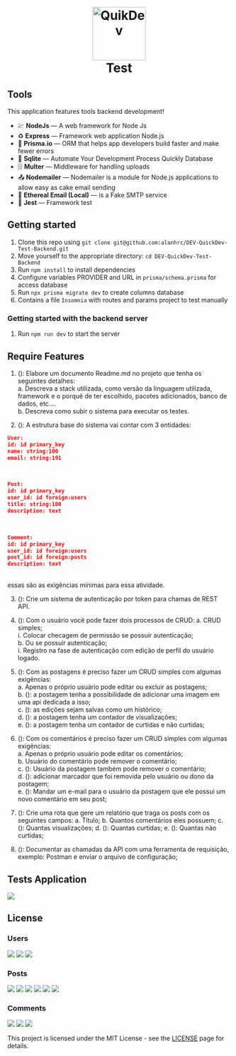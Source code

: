 <h1 align="center">
<br>
  <img src="https://quikdev.com.br/wp-content/uploads/2020/04/cropped-quikdev-logo.png" alt="QuikDev" width="120">
<br>
Test
</h1>

## Tools

This application features tools backend development!

- 💹 **NodeJs** — A web framework for Node Js
- ♻️ **Express** — Framework web application Node.js
- 📄 **Prisma.io** — ORM that helps app developers build faster and make fewer errors
- 💾 **Sqlite** — Automate Your Development Process Quickly Database
- 🗄 **Multer** — Middleware for handling uploads
- 📤 **Nodemailer** — Nodemailer is a module for Node.js applications to allow easy as cake email sending
- 📝 **Ethereal Email (Local)** — is a Fake SMTP service
- 📝 **Jest** — Framework test

## Getting started

1. Clone this repo using `git clone git@github.com:alanhrc/DEV-QuickDev-Test-Backend.git`
2. Move yourself to the appropriate directory: `cd DEV-QuickDev-Test-Backend`<br />
3. Run `npm install` to install dependencies<br />
4. Configure variables PROVIDER and URL in `prisma/schema.prisma` for access database<br />
5. Run `npx prisma migrate dev` to create columns database
6. Contains a file `Insomnia` with routes and params project to test manually

### Getting started with the backend server

1. Run `npm run dev` to start the server

## Require Features

1. (): Elabore um documento Readme.md no projeto que tenha os seguintes detalhes:<br />
a. Descreva a stack utilizada, como versão da linguagem utilizada, framework e o
porquê de ter escolhido, pacotes adicionados, banco de dados, etc....<br />
b. Descreva como subir o sistema para executar os testes.<br />

2. (): A estrutura base do sistema vai contar com 3 entidades:

```json
User:
id: id primary_key
name: string:100
email: string:191
```

<br />

```json
Post:
id: id primary_key
user_id: id foreign:users
title: string:100
description: text
```

<br />

```json
Comment:
id: id primary_key
user_id: id foreign:users
post_id: id foreign:posts
description: text
```

<br />
essas são as exigências mínimas para essa atividade.<br />

3. (): Crie um sistema de autenticação por token para chamas de REST API.<br />

4. (): Com o usuário você pode fazer dois processos de CRUD:
a. CRUD simples;<br />
i. Colocar checagem de permissão se possuir autenticação;<br />
b. Ou se possuir autenticação;<br />
i. Registro na fase de autenticação com edição de perfil do usuário logado.<br />

5. (): Com as postagens é preciso fazer um CRUD simples com algumas exigências:<br />
a. Apenas o próprio usuário pode editar ou excluir as postagens;<br />
b. (): a postagem tenha a possibilidade de adicionar uma imagem em uma api
dedicada a isso;<br />
c. (): as edições sejam salvas como um histórico;<br />
d. (): a postagem tenha um contador de visualizações;<br />
e. (): a postagem tenha um contador de curtidas e não curtidas;<br />

6. (): Com os comentários é preciso fazer um CRUD simples com algumas exigências:<br />
a. Apenas o próprio usuário pode editar os comentários;<br />
b. Usuário do comentário pode remover o comentário;<br />
c. (): Usuário da postagem também pode remover o comentário;<br />
d. (): adicionar marcador que foi removida pelo usuário ou dono da postagem;<br />
e. (): Mandar um e-mail para o usuário da postagem que ele possui um novo
comentário em seu post;<br />

7. (): Crie uma rota que gere um relatório que traga os posts com os seguintes campos:
a. Título;
b. Quantos comentários eles possuem;
c. (): Quantas visualizações;
d. (): Quantas curtidas;
e. (): Quantas não curtidas;

8. (): Documentar as chamadas da API com uma ferramenta de requisição, exemplo: Postman
e enviar o arquivo de configuração;

## Tests Application

<img src="./assets/coverage.png" />

<br />

## License

### Users
<img src="./assets/usersTests/createUser.png" />
<img src="./assets/usersTests/authenticateUser.png" />
<img src="./assets/usersTests/updateUser.png" />

<br />

### Posts
<img src="./assets/postsTests/createPost.png" />
<img src="./assets/postsTests/getAllPosts.png" />
<img src="./assets/postsTests/likeOrDislikePost.png" />
<img src="./assets/postsTests/updatePost.png" />
<img src="./assets/postsTests/updateViewsPost.png" />
<img src="./assets/postsTests/sendEmailReceivedPost.png" />

<br />

### Comments
<img src="./assets/commentsTests/createComment.png" />
<img src="./assets/commentsTests/removeCommentByOwner.png" />
<img src="./assets/commentsTests/updateComment.png" />

<br />

This project is licensed under the MIT License - see the [LICENSE](https://opensource.org/licenses/MIT) page for details.
